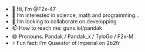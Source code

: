 - 👋 Hi, I’m @F2x-47
- 👀 I’m interested in science, math and programming...
- 💞️ I’m looking to collaborate on developping
- 📫 How to reach me: guns.lol/pandak
- 😄 Pronouns: Pandak / Pandak_x / TyloGo / F2x-M
- ⚡ Fun fact: i'm Quaestor of Imperial on 2b2fr
